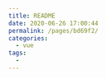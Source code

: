 ```yaml
---
title: README
date: 2020-06-26 17:00:44
permalink: /pages/bd69f2/
categories:
  - vue
tags:
  - 
---
```





